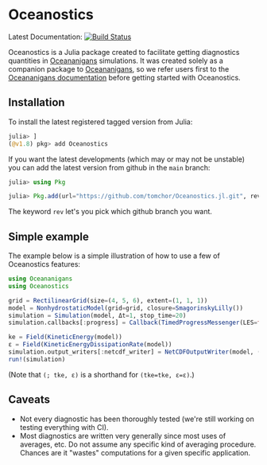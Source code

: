 # Oceanostics

Latest Documentation: [![Build Status](https://img.shields.io/badge/documentation-in%20development-orange)](https://tomchor.github.io/Oceanostics.jl/dev/)



Oceanostics is a Julia package created to facilitate getting diagnostics quantities in
[Oceananigans](https://github.com/CliMA/Oceananigans.jl) simulations. It was created solely as a
companion package to [Oceananigans](https://github.com/CliMA/Oceananigans.jl), so we refer users
first to the [Oceananigans documentation](https://clima.github.io/OceananigansDocumentation/stable/)
before getting started with Oceanostics.


## Installation

To install the latest registered tagged version from Julia:
```julia
julia> ]
(@v1.8) pkg> add Oceanostics
```

If you want the latest developments (which may or may not be unstable) you can add the latest version from github in the `main` branch:

```julia
julia> using Pkg

julia> Pkg.add(url="https://github.com/tomchor/Oceanostics.jl.git", rev="main")
```
The keyword `rev` let's you pick which github branch you want.


## Simple example

The example below is a simple illustration of how to use a few of Oceanostics features:

```julia
using Oceananigans
using Oceanostics

grid = RectilinearGrid(size=(4, 5, 6), extent=(1, 1, 1))
model = NonhydrostaticModel(grid=grid, closure=SmagorinskyLilly())
simulation = Simulation(model, Δt=1, stop_time=20)
simulation.callbacks[:progress] = Callback(TimedProgressMessenger(LES=false), IterationInterval(5))

ke = Field(KineticEnergy(model))
ε = Field(KineticEnergyDissipationRate(model))
simulation.output_writers[:netcdf_writer] = NetCDFOutputWriter(model, (; ke, ε), filename="out.nc", schedule=TimeInterval(2))
run!(simulation)
```

(Note that `(; tke, ε)` is a shorthand for `(tke=tke, ε=ε)`.)

## Caveats

- Not every diagnostic has been thoroughly tested (we're still working on testing everything with CI).
- Most diagnostics are written very generally since most uses of averages, etc. Do not assume any
  specific kind of averaging procedure. Chances are it "wastes" computations for a given specific application.


<!-- ## Notes on notation and usage

For now I'm assuming that lowercase variables are perturbations around a mean and uppercase
variables are the mean (any kind of mean or even background fields). So, for example,
kinetic energy is calculated as (the following is a pseudo-code):

```julia
ke(u, v, w) = 1/2*(u^2 + v^2 + w^2)
```
-->
